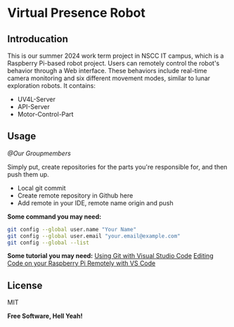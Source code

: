 # Virtual Presence Robot
## Introducation

This is our summer 2024 work term project in NSCC IT campus, which is a Raspberry Pi-based robot project. Users can remotely control the robot's behavior through a Web interface. These behaviors include real-time camera monitoring and six different movement modes, similar to lunar exploration robots. It contains:

- UV4L-Server
- API-Server
- Motor-Control-Part

## Usage 
_@Our Groupmembers_

Simply put, create repositories for the parts you're responsible for, and then push them up.
- Local git commit
- Create remote repository in Github here
- Add remote in your IDE, remote name origin and push

**Some command you may need:**
```sh
git config --global user.name "Your Name"
git config --global user.email "your.email@example.com"
git config --global --list
```
**Some tutorial you may need:**
[Using Git with Visual Studio Code](https://www.youtube.com/watch?v=i_23KUAEtUM)
[Editing Code on your Raspberry Pi Remotely with VS Code](https://www.youtube.com/watch?v=jvi1nmKK81Y)


## License

MIT

**Free Software, Hell Yeah!**
